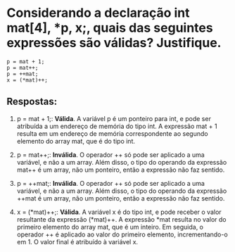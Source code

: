 # Considerando a declaração int mat[4], *p, x;, quais das seguintes expressões são válidas? Justifique.

```
p = mat + 1;
p = mat++;
p = ++mat;
x = (*mat)++;
```

## Respostas:

1. p = mat + 1;: **Válida**. A variável p é um ponteiro para int, e pode ser atribuída a um endereço de memória do tipo int. A expressão mat + 1 resulta em um endereço de memória correspondente ao segundo elemento do array mat, que é do tipo int.

2. p = mat++;: **Inválida**. O operador ++ só pode ser aplicado a uma variável, e não a um array. Além disso, o tipo do operando da expressão mat++ é um array, não um ponteiro, então a expressão não faz sentido.

3. p = ++mat;: **Inválida**. O operador ++ só pode ser aplicado a uma variável, e não a um array. Além disso, o tipo do operando da expressão ++mat é um array, não um ponteiro, então a expressão não faz sentido.

4. x = (\*mat)++;: **Válida**. A variável x é do tipo int, e pode receber o valor resultante da expressão (\*mat)++. A expressão *mat resulta no valor do primeiro elemento do array mat, que é um inteiro. Em seguida, o operador ++ é aplicado ao valor do primeiro elemento, incrementando-o em 1. O valor final é atribuído à variável x.
